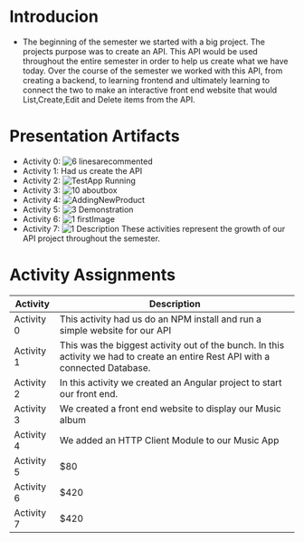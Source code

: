 # Introducion
* The beginning of the semester we started with a big project. The projects purpose was to create an API. This API would be used throughout the entire semester in order to help us create what we have today. Over the course of the semester we worked with this API, from creating a backend, to learning frontend and ultimately learning to connect the two to make an interactive front end website that would List,Create,Edit and Delete items from the API.
# Presentation Artifacts
* Activity 0: ![6 linesarecommented](https://github.com/user-attachments/assets/c17eaeac-ac4b-476f-9ab4-1236e9c26508)
* Activity 1: Had us create the API
* Activity 2: ![TestApp Running](https://github.com/user-attachments/assets/824ca839-012c-4367-8a8d-69d41837fad0)
* Activity 3: ![10 aboutbox](https://github.com/user-attachments/assets/2cf3ff1b-8aa7-4244-8365-40d52fbf7e7b)
* Activity 4: ![AddingNewProduct](https://github.com/user-attachments/assets/021c88ce-67e4-43fe-9294-49a8873a4d5d)
* Activity 5: ![3 Demonstration](https://github.com/user-attachments/assets/22208e70-96dc-49d9-8186-a00dd840c08a)
* Activity 6: ![1 firstImage](https://github.com/user-attachments/assets/9c0d888c-d717-4115-b6fe-6fdd94496877)
* Activity 7: ![1 Description](https://github.com/user-attachments/assets/46c2aa7a-149b-40e8-8f32-084097a3f5b1)
These activities represent the growth of our API project throughout the semester.
# Activity Assignments
| Activity    | Description |
| -------- | ------- |
| Activity 0 | This activity had us do an NPM install and run a simple website for our API|
| Activity 1 | This was the biggest activity out of the bunch. In this activity we had to create an entire Rest API with a connected Database.   |
| Activity 2 | In this activity we created an Angular project to start our front end. |
| Activity 3 | We created a front end website to display our Music album    |
| Activity 4 | We added an HTTP Client Module to our Music App    |
| Activity 5 | $80     |
| Activity 6 | $420    |
| Activity 7 | $420    |
